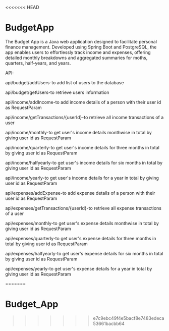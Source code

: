 <<<<<<< HEAD
# BudgetApp
The Budget App is a Java web application designed to facilitate personal finance management. Developed using Spring Boot and PostgreSQL, the app enables users to effortlessly track income and expenses, offering detailed monthly breakdowns and aggregated summaries for moths, quarters, half-years, and years. 

API:

api/budget/addUsers-to add list of users to the database

api/budget/getUsers-to retrieve users information

api/income/addIncome-to add income details of a person with their user id as RequestParam

api/income/getTransactions/{userId}-to retrieve all income transactions of a user

api/income/monthly-to get user's income details monthwise in total by giving user id as RequestParam

api/income/quarterly-to get user's income details for three months in total by giving user id as RequestParam

api/income/halfyearly-to get user's income details for six months in total by giving user id as RequestParam

api/income/yearly-to get user's income details for a year in total by giving user id as RequestParam

api/expenses/addExpense-to add expense details of a person with their user id as RequestParam

api/expenses/getTransactions/{userId}-to retrieve all expense transactions of a user

api/expenses/monthly-to get user's expense details monthwise in total by giving user id as RequestParam

api/expenses/quarterly-to get user's expense details for three months in total by giving user id as RequestParam

api/expenses/halfyearly-to get user's expense details for six months in total by giving user id as RequestParam

api/expenses/yearly-to get user's expense details for a year in total by giving user id as RequestParam


=======
# Budget_App
>>>>>>> e7c9ebc49f4e5bacf8e7483edeca53661bacbb64
